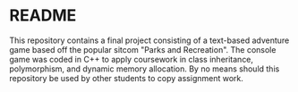 # README #

This repository contains a final project consisting of a text-based adventure game based off the popular sitcom "Parks and Recreation". The console game was coded in C++ to apply coursework in class inheritance, polymorphism, and dynamic memory allocation. By no means should this repository be used by other students to copy assignment work.
